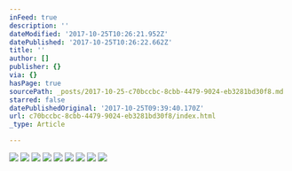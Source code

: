 ```yaml
---
inFeed: true
description: ''
dateModified: '2017-10-25T10:26:21.952Z'
datePublished: '2017-10-25T10:26:22.662Z'
title: ''
author: []
publisher: {}
via: {}
hasPage: true
sourcePath: _posts/2017-10-25-c70bccbc-8cbb-4479-9024-eb3281bd30f8.md
starred: false
datePublishedOriginal: '2017-10-25T09:39:40.170Z'
url: c70bccbc-8cbb-4479-9024-eb3281bd30f8/index.html
_type: Article

---
```

![](https://the-grid-user-content.s3-us-west-2.amazonaws.com/365fabab-b5d3-416b-aefc-e9deda3bc739.jpg)
![](https://the-grid-user-content.s3-us-west-2.amazonaws.com/37cf53c4-f3be-4634-bc85-a5e54630226d.jpg)
![](https://the-grid-user-content.s3-us-west-2.amazonaws.com/ea54249e-09dc-4e41-a1c0-364fb4e08aa6.jpg)
![](https://the-grid-user-content.s3-us-west-2.amazonaws.com/21d2cabb-70f1-4762-b4d8-da25482a7361.jpg)
![](https://the-grid-user-content.s3-us-west-2.amazonaws.com/d6e61e13-f9fb-41c2-a417-d62c15c32fc2.jpg)
![](https://the-grid-user-content.s3-us-west-2.amazonaws.com/03130876-d152-4799-9a2c-2710c69c09bc.jpg)
![](https://the-grid-user-content.s3-us-west-2.amazonaws.com/35582ff0-f11a-417c-91af-f8c38f3a9d68.jpg)
![](https://the-grid-user-content.s3-us-west-2.amazonaws.com/902224fb-2669-46b3-8cc2-e22df9b35592.jpg)
![](https://the-grid-user-content.s3-us-west-2.amazonaws.com/bac5a303-db02-463c-83f2-84da944e672a.jpg)